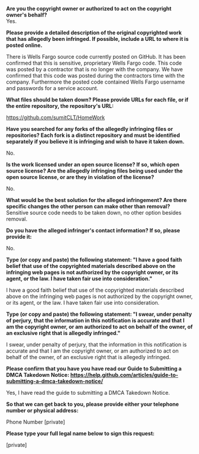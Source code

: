 **Are you the copyright owner or authorized to act on the copyright owner's behalf?**  
Yes.

**Please provide a detailed description of the original copyrighted work that has allegedly been infringed. If possible, include a URL to where it is posted online.**  

There is Wells Fargo source code currently posted on GitHub. It has been confirmed that this is sensitive, proprietary Wells Fargo code. This code was posted by a contractor that is no longer with the company. We have confirmed that this code was posted during the contractors time with the company. Furthermore the posted code contained Wells Fargo username and passwords for a service account.

**What files should be taken down? Please provide URLs for each file, or if the entire repository, the repository's URL:**

https://github.com/sumitCLT/HomeWork

**Have you searched for any forks of the allegedly infringing files or repositories? Each fork is a distinct repository and must be identified separately if you believe it is infringing and wish to have it taken down.**

No.

**Is the work licensed under an open source license? If so, which open source license? Are the allegedly infringing files being used under the open source license, or are they in violation of the license?**

No.

**What would be the best solution for the alleged infringement? Are there specific changes the other person can make other than removal?**  
Sensitive source code needs to be taken down, no other option besides removal.

**Do you have the alleged infringer's contact information? If so, please provide it:**

No.

**Type (or copy and paste) the following statement: "I have a good faith belief that use of the copyrighted materials described above on the infringing web pages is not authorized by the copyright owner, or its agent, or the law. I have taken fair use into consideration."**

I have a good faith belief that use of the copyrighted materials described above on the infringing web pages is not authorized by the copyright owner, or its agent, or the law. I have taken fair use into consideration.

**Type (or copy and paste) the following statement: "I swear, under penalty of perjury, that the information in this notification is accurate and that I am the copyright owner, or am authorized to act on behalf of the owner, of an exclusive right that is allegedly infringed."**

I swear, under penalty of perjury, that the information in this notification is accurate and that I am the copyright owner, or am authorized to act on behalf of the owner, of an exclusive right that is allegedly infringed.

**Please confirm that you have you have read our Guide to Submitting a DMCA Takedown Notice: https://help.github.com/articles/guide-to-submitting-a-dmca-takedown-notice/**

Yes, I have read the guide to submitting a DMCA Takedown Notice.

**So that we can get back to you, please provide either your telephone number or physical address:**

Phone Number [private]

**Please type your full legal name below to sign this request:**

[private]
